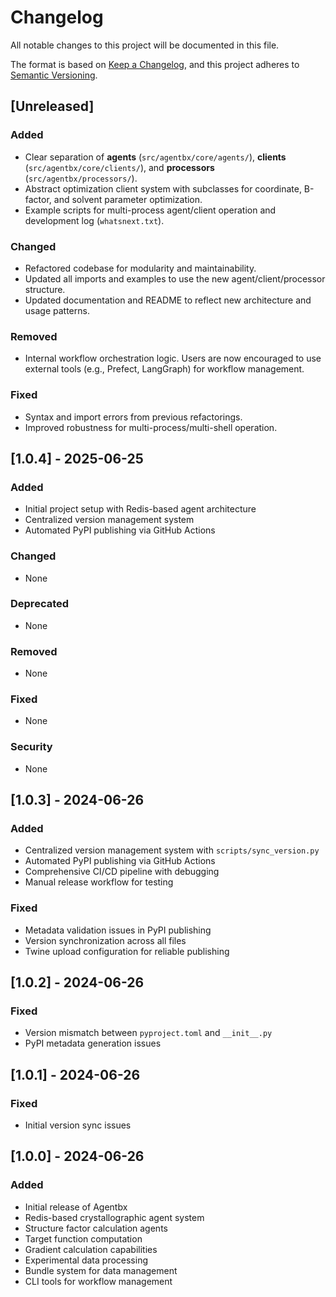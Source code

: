 # Changelog

All notable changes to this project will be documented in this file.

The format is based on [Keep a Changelog](https://keepachangelog.com/en/1.0.0/),
and this project adheres to [Semantic Versioning](https://semver.org/spec/v2.0.0.html).

## [Unreleased]

### Added

- Clear separation of **agents** (`src/agentbx/core/agents/`), **clients** (`src/agentbx/core/clients/`), and **processors** (`src/agentbx/processors/`).
- Abstract optimization client system with subclasses for coordinate, B-factor, and solvent parameter optimization.
- Example scripts for multi-process agent/client operation and development log (`whatsnext.txt`).

### Changed

- Refactored codebase for modularity and maintainability.
- Updated all imports and examples to use the new agent/client/processor structure.
- Updated documentation and README to reflect new architecture and usage patterns.

### Removed

- Internal workflow orchestration logic. Users are now encouraged to use external tools (e.g., Prefect, LangGraph) for workflow management.

### Fixed

- Syntax and import errors from previous refactorings.
- Improved robustness for multi-process/multi-shell operation.

## [1.0.4] - 2025-06-25

### Added

- Initial project setup with Redis-based agent architecture
- Centralized version management system
- Automated PyPI publishing via GitHub Actions

### Changed

- None

### Deprecated

- None

### Removed

- None

### Fixed

- None

### Security

- None

## [1.0.3] - 2024-06-26

### Added

- Centralized version management system with `scripts/sync_version.py`
- Automated PyPI publishing via GitHub Actions
- Comprehensive CI/CD pipeline with debugging
- Manual release workflow for testing

### Fixed

- Metadata validation issues in PyPI publishing
- Version synchronization across all files
- Twine upload configuration for reliable publishing

## [1.0.2] - 2024-06-26

### Fixed

- Version mismatch between `pyproject.toml` and `__init__.py`
- PyPI metadata generation issues

## [1.0.1] - 2024-06-26

### Fixed

- Initial version sync issues

## [1.0.0] - 2024-06-26

### Added

- Initial release of Agentbx
- Redis-based crystallographic agent system
- Structure factor calculation agents
- Target function computation
- Gradient calculation capabilities
- Experimental data processing
- Bundle system for data management
- CLI tools for workflow management
